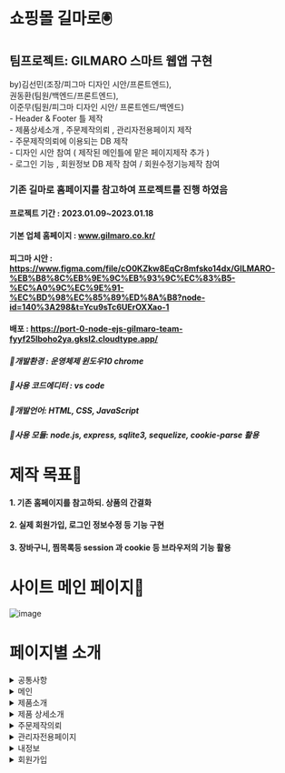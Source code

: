 # 쇼핑몰 길마로🖲

## 팀프로젝트: GILMARO 스마트 웹앱 구현 
by)김선민(조장/피그마 디자인 시안/프론트엔드),  
   권동환(팀원/백엔드/프론트엔드),      
   이준무(팀원/피그마 디자인 시안/ 프론트엔드/백엔드)    
       - Header & Footer 틀 제작    
       - 제품상세소개 , 주문제작의뢰 , 관리자전용페이지 제작    
       - 주문제작의뢰에 이용되는 DB 제작    
       - 디자인 시안 참여 ( 제작된 메인틀에 맡은 페이지제작 추가 )    
       - 로그인 기능 , 회원정보 DB 제작 참여 / 회원수정기능제작 참여    
   
### 기존 길마로 홈페이지를 참고하여 프로젝트를 진행 하였음
#### 프로젝트 기간 : 2023.01.09~2023.01.18
#### 기본 업체 홈페이지 : www.gilmaro.co.kr/
#### 피그마 시안 : https://www.figma.com/file/cO0KZkw8EqCr8mfsko14dx/GILMARO-%EB%B8%8C%EB%9E%9C%EB%93%9C%EC%83%B5-%EC%A0%9C%EC%9E%91-%EC%BD%98%EC%85%89%ED%8A%B8?node-id=140%3A298&t=Ycu9sTc6UErOXXao-1
#### 배포 : https://port-0-node-ejs-gilmaro-team-fyyf25lboho2ya.gksl2.cloudtype.app/
##### 📌개발환경 : 운영체제 윈도우10 chrome
##### 📌사용 코드에디터 : vs code
##### 📌개발언어: HTML, CSS, JavaScript 
##### 📌사용 모듈: node.js, express, sqlite3, sequelize, cookie-parse 활용 

# 제작 목표📑
#### 1. 기존 홈페이지를 참고하되. 상품의 간결화
#### 2. 실제 회원가입, 로그인 정보수정 등 기능 구현
#### 3. 장바구니, 찜목록등 session 과 cookie 등 브라우저의 기능 활용

# 사이트 메인 페이지📰
![image](https://user-images.githubusercontent.com/113665619/213124879-0cbb4815-38ab-4fdb-b7ad-cc4bfaedbc54.png)

# 페이지별 소개
<details>
<summary>공통사항</summary>
    <details>
      <summary>header</summary>    
        
![image](https://user-images.githubusercontent.com/113665599/213631073-4e97bbed-aad9-4170-88b7-c58b2c18c213.png)
![image](https://user-images.githubusercontent.com/113665599/213631229-9baf86c1-eaa8-4d2e-ad85-53048d758e27.png)

***

### logo 및 검색,장바구니 구현

***


✅ 검색: 클릭시 검색창이 따로 나타나며 실제 검색기능까지 구현 완료.   
✅ 장바구니: 제품상세페이지에서 장바구니담기 클릭시 이 장바구니로 정보 이동    
실제로 수량,금액,색상등 변경가능  + 로그인 필요   
✅ 구매기능은 미구현


</details>
<details>
<summary>장바구니</summary>    

![image](https://user-images.githubusercontent.com/113665599/213632702-5e1cd3d0-9a9f-4241-8ecc-46f40ae26b5c.png)   

***

### 실제 담은 상품, 삭제, 수량 및 색상 변경 금액 합산 기능 구현     

***

✅ 상품정보: 이름, 금액 등 실제DB 정보를 불러옴 ( session+storage 활용 )   
  장바구니에담기를 눌렀던 제품을 session 에 저장 후 장바구니(결제) 페이지 이동시 session 에 저장된 정보를 DB에서 찾아 제품을 불러옴     
✅ 수량 및 색상 변경: 변경시 밑에 합산 금액 실시간 변경 및 합산금액 자동 산출 ( ejs 문법 활용 )


</details>
<details>
<summary>footer</summary>   

![image](https://user-images.githubusercontent.com/113665599/213643685-5b69c6fc-d1bd-455e-b3d9-5e3faa841564.png)
![image](https://user-images.githubusercontent.com/113665599/213643845-27f4b2bc-181b-472d-a0e5-26db5aecea91.png)
![image](https://user-images.githubusercontent.com/113665599/213644060-118bcd69-b3ef-42bb-a9a9-2b787860f710.png)



***

### 찜목록, 로그인 + 로그아웃, 기능 구현

***

✅ 홈: 메인화면 이동   
✅ 사이트맵   
✅ 찜목록: 제품옆에 ♡ 모양 클릭시 색이채워지면서 찜목록에 담김 (재클릭시 취소)   
✅ 로그인: 각각의 상태에 따라 icon 모양 자동변경 / 로그인이 필요할 경우 입력창 등장 /   
로그아웃이 필요할 경우 누르면 로그아웃 창 등장

</details>

</details>
<details>
<summary>메인</summary>


![image](https://user-images.githubusercontent.com/113665619/213124879-0cbb4815-38ab-4fdb-b7ad-cc4bfaedbc54.png)


</details>
<details>
<summary>제품소개</summary>

![image](https://user-images.githubusercontent.com/113665599/213646863-5ad5bf5e-a0b8-4271-897b-77f6aaff846f.png)

***

### lnb - 브랜드 클릭시 제품군에따른 분류기능

***





</details>
<details>
<summary>제품 상세소개</summary>

![image](https://user-images.githubusercontent.com/113665599/214778126-c016bc78-22ef-4403-9a6b-309e6213349d.png)

***

### 제품상세소개 에서만 나오는 하단 btn-box / 제품이름, 가격, 브랜드 등 모두 DB에서 가져옴

***

✅ 장바구니담기: 찜목록과는 별개로 사용됨 클릭시 장바구니(결제)홈페이지에 제품이 담김   
✅ 바로구매하기: 실제 결제 기능은 미구현. 클릭시 장바구니(결제)홈페이지로 이동 ( 로그인 필요 )


</details>
<details>
<summary>주문제작의뢰</summary>

![image](https://user-images.githubusercontent.com/113665599/214778957-081e412e-68eb-4d89-ac03-9b4b2966df63.png)
![image](https://user-images.githubusercontent.com/113665599/214779561-a45ff1a8-feef-4fa0-a478-46e35d0fc4be.png)
![image](https://user-images.githubusercontent.com/113665599/214779574-16f61a61-d939-438a-93e9-5a30ece187e4.png)


***

### 주문제작 버튼: 모든 페이지에서 하단nav 처럼 떠다니게 만듬 클릭시 주문제작의뢰서로 이동

***

✅ 이름, 이메일, 연락처 : 빈값 금지 설정 및 규격(패턴)에 맞게 입력값 설정   
✅ 입력한 내용이 그대로 DB에 저장되서 관리자전용페이지에서 확인할수 있음



</details>
<details>
<summary>관리자전용페이지</summary>

![image](https://user-images.githubusercontent.com/113665599/214780357-5d786fd0-83fe-4409-865c-fd63fdb77492.png)
![image](https://user-images.githubusercontent.com/113665599/214780405-964d86d8-aebe-447c-88bf-6686458653ce.png)


***

### 관리자전용아이디로 로그인필요( cookie 활용 관리자전용아이디 인가? 판별후 페이지 로딩 아닐경우 경고창 등장 )   
### 저장된 DB를 Table 형식으로 보여줌

***

✅ 순번, 이름, 이메일주소, 연락처: 실제 저장된 DB에서 정보를 불러와 보여줌   
✅ 관리자(주문제작상세내역): 이 페이지또한 실제 저장된 DB에서 정보를 불러와 보여줌


</details>
<details>
<summary>내정보</summary>    

![image](https://user-images.githubusercontent.com/113665599/214781289-65d10f6b-5c0b-4732-9c8e-e2ea1919da87.png)

***

### 실제 정보 수정 및 회원탈퇴 가능 input 박스를 이용해   
### 따로 수정버튼 을 누르고 수정하는 방식x 바로입력후 밑 수정버튼 클릭

***

</details>    
<details>    
<summary>회원가입</summary>    

![회원가입](https://user-images.githubusercontent.com/113665599/216483912-f661fb09-171f-45b2-8525-5967ba05b1f2.jpg)

****

### input 박스로 구성, 태그에 빈값방지 추가, 각각의 칸에 맞는 형식입력추가

****    
✅ 아이디 중복확인 같은 경우 클릭할 시 저장되어있는 DB와 비교해 아이디 확인체크     
✅ 회원가입 구현 완료. 누를 시 DB에 형식에 맞게 저장

</details>




